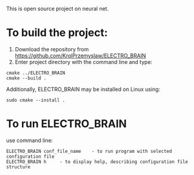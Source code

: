 This is open source project on neural net.
# To build the project:
1. Download the repository from https://github.com/KrolPrzemyslaw/ELECTRO_BRAIN
2. Enter project directory with the command line and type:
```
cmake ../ELECTRO_BRAIN
cmake --build .
```
Additionally, ELECTRO_BRAIN may be installed on Linux using:
```
sudo cmake --install .
```

# To run ELECTRO_BRAIN 
use command line:
```
ELECTRO_BRAIN conf_file_name	- to run program with selected configuration file
ELECTRO_BRAIN h		- to display help, describing configuration file structure
```
